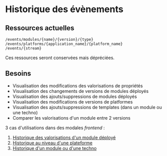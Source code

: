 # Historique des évènements

## Ressources actuelles

    /events/modules/{name}/{version}/{type}
    /events/platforms/{application_name}/{platform_name}
    /events/{stream}

Ces ressources seront conservées mais dépréciées.

## Besoins

* Visualisation des modifications des valorisations de propriétés
* Visualisation des changements de versions de modules déployés
* Visualisation des ajouts/suppressions de modules déployés
* Visualisation des modifications de versions de platformes
* Visualisation des ajouts/suppressions de templates (dans un module ou une techno)
* Comparer les valorisations d'un module entre 2 versions

3 cas d'utilisations dans des modales _frontend_ :
1. [Historique des valorisations d'un module déployé](properties_events.md)
1. [Historique au niveau d'une plateforme](platform_events.md)
1. [Historique d'un module ou d'une techno](template_container_events.md)
